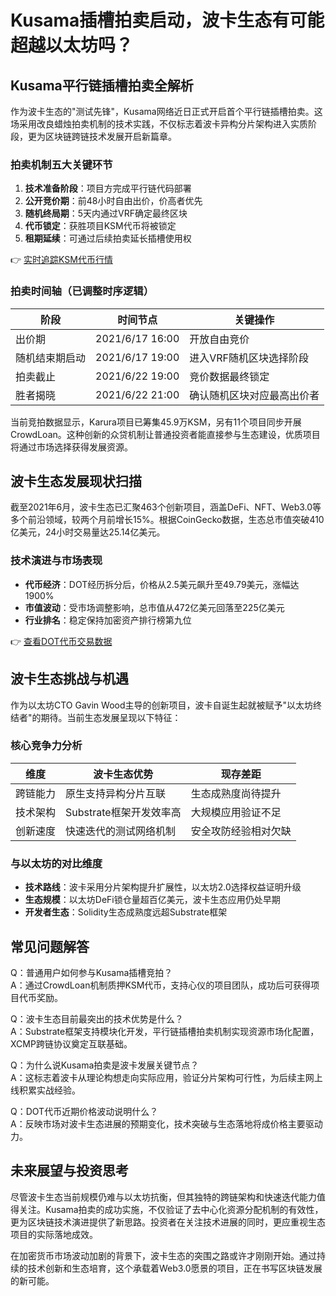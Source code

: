 # Kusama插槽拍卖启动，波卡生态有可能超越以太坊吗？

## Kusama平行链插槽拍卖全解析

作为波卡生态的"测试先锋"，Kusama网络近日正式开启首个平行链插槽拍卖。这场采用改良蜡烛拍卖机制的技术实践，不仅标志着波卡异构分片架构进入实质阶段，更为区块链跨链技术发展开启新篇章。

### 拍卖机制五大关键环节
1. **技术准备阶段**：项目方完成平行链代码部署
2. **公开竞价期**：前48小时自由出价，价高者优先
3. **随机终局期**：5天内通过VRF确定最终区块
4. **代币锁定**：获胜项目KSM代币将被锁定
5. **租期延续**：可通过后续拍卖延长插槽使用权

👉 [实时追踪KSM代币行情](https://bit.ly/okx_welcome)

### 拍卖时间轴（已调整时序逻辑）
| 阶段                | 时间节点                  | 关键操作                     |
|---------------------|-------------------------|----------------------------|
| 出价期              | 2021/6/17 16:00         | 开放自由竞价                |
| 随机结束期启动      | 2021/6/17 19:00         | 进入VRF随机区块选择阶段     |
| 拍卖截止            | 2021/6/22 19:00         | 竞价数据最终锁定            |
| 胜者揭晓            | 2021/6/22 21:00         | 确认随机区块对应最高出价者  |

当前竞拍数据显示，Karura项目已筹集45.9万KSM，另有11个项目同步开展CrowdLoan。这种创新的众贷机制让普通投资者能直接参与生态建设，优质项目将通过市场选择获得发展资源。

## 波卡生态发展现状扫描

截至2021年6月，波卡生态已汇聚463个创新项目，涵盖DeFi、NFT、Web3.0等多个前沿领域，较两个月前增长15%。根据CoinGecko数据，生态总市值突破410亿美元，24小时交易量达25.14亿美元。

### 技术演进与市场表现
- **代币经济**：DOT经历拆分后，价格从2.5美元飙升至49.79美元，涨幅达1900%
- **市值波动**：受市场调整影响，总市值从472亿美元回落至225亿美元
- **行业排名**：稳定保持加密资产排行榜第九位

👉 [查看DOT代币交易数据](https://bit.ly/okx_welcome)

## 波卡生态挑战与机遇

作为以太坊CTO Gavin Wood主导的创新项目，波卡自诞生起就被赋予"以太坊终结者"的期待。当前生态发展呈现以下特征：

### 核心竞争力分析
| 维度         | 波卡生态优势                          | 现存差距                      |
|--------------|---------------------------------------|-----------------------------|
| 跨链能力     | 原生支持异构分片互联                  | 生态成熟度尚待提升          |
| 技术架构     | Substrate框架开发效率高               | 大规模应用验证不足          |
| 创新速度     | 快速迭代的测试网络机制                | 安全攻防经验相对欠缺        |

### 与以太坊的对比维度
- **技术路线**：波卡采用分片架构提升扩展性，以太坊2.0选择权益证明升级
- **生态规模**：以太坊DeFi锁仓量超百亿美元，波卡生态应用仍处早期
- **开发者生态**：Solidity生态成熟度远超Substrate框架

## 常见问题解答

Q：普通用户如何参与Kusama插槽竞拍？  
A：通过CrowdLoan机制质押KSM代币，支持心仪的项目团队，成功后可获得项目代币奖励。

Q：波卡生态目前最突出的技术优势是什么？  
A：Substrate框架支持模块化开发，平行链插槽拍卖机制实现资源市场化配置，XCMP跨链协议奠定互联基础。

Q：为什么说Kusama拍卖是波卡发展关键节点？  
A：这标志着波卡从理论构想走向实际应用，验证分片架构可行性，为后续主网上线积累实战经验。

Q：DOT代币近期价格波动说明什么？  
A：反映市场对波卡生态进展的预期变化，技术突破与生态落地将成价格主要驱动力。

## 未来展望与投资思考

尽管波卡生态当前规模仍难与以太坊抗衡，但其独特的跨链架构和快速迭代能力值得关注。Kusama拍卖的成功实施，不仅验证了去中心化资源分配机制的有效性，更为区块链技术演进提供了新思路。投资者在关注技术进展的同时，更应重视生态项目的实际落地成效。

在加密货币市场波动加剧的背景下，波卡生态的突围之路或许才刚刚开始。通过持续的技术创新和生态培育，这个承载着Web3.0愿景的项目，正在书写区块链发展的新可能。